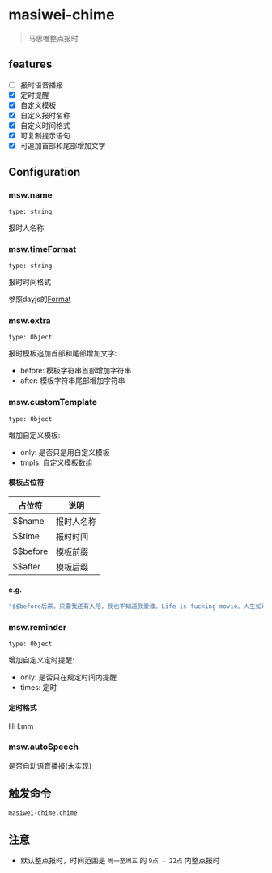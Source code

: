 # masiwei-chime
> 马思唯整点报时

## features
- [ ] 报时语音播报
- [x] 定时提醒 
- [x] 自定义模板
- [x] 自定义报时名称
- [x] 自定义时间格式
- [x] 可复制提示语句
- [x] 可追加首部和尾部增加文字

## Configuration
### msw.name
`type: string`

报时人名称
### msw.timeFormat
`type: string`

报时时间格式

参照dayjs的[Format](https://dayjs.gitee.io/docs/zh-CN/display/format)
### msw.extra
`type: Object`

报时模板追加首部和尾部增加文字:
* before: 模板字符串首部增加字符串
* after: 模板字符串尾部增加字符串
### msw.customTemplate
`type: Object`

增加自定义模板:
* only: 是否只是用自定义模板
* tmpls: 自定义模板数组
#### 模板占位符
| 占位符        | 说明                 |
| ------------ | --------------      |
| $$name       |  报时人名称           |
| $$time       |  报时时间            |
| $$before     |  模板前缀            |
| $$after      |  模板后缀            |

#### e.g.
```javascript
"‌‌$$before后来，只要我还有人陪，我也不知道我爱谁。Life is fucking movie。人生如戏啊，靓仔。$$name，现在是$$time。$$after"
```
### msw.reminder
`type: Object`

增加自定义定时提醒:
* only: 是否只在规定时间内提醒
* times: 定时
#### 定时格式
HH:mm
### msw.autoSpeech
是否自动语音播报(未实现)

## 触发命令
```
masiwei-chime.chime
```

## 注意
* 默认整点报时，时间范围是 `周一至周五` 的 `9点 - 22点` 内整点报时